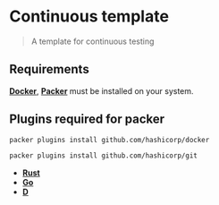 # Continuous template

> A template for continuous testing

## Requirements

[**Docker**](https://docs.docker.com/engine/install/), [**Packer**](https://developer.hashicorp.com/packer/docs) must be installed on your system.

## Plugins required for packer

```bash
packer plugins install github.com/hashicorp/docker
```

```bash
packer plugins install github.com/hashicorp/git
```

* [**Rust**](rust/README.md)
* [**Go**](go/README.md)
* [**D**](d/README.md)
